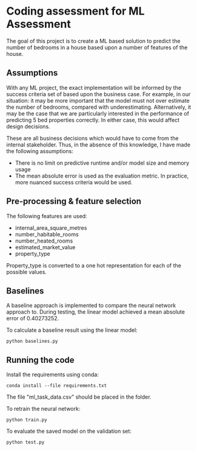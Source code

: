 
# Coding assessment for ML Assessment 

The goal of this project is to create a ML based solution to predict the number of bedrooms in a house based upon a number of features of the house. 

## Assumptions 
With any ML project, the exact implementation will be informed by the success criteria set of based upon the business case. For example, in our situation: it may be more important that the model must not over estimate the number of bedrooms, compared with underestimating. Alternatively, it may be the case that we are particularly interested in the performance of predicting 5 bed properties correctly. In either case, this would affect design decisions. 

These are all business decisions which would have to come from the internal stakeholder. Thus, in the absence of this knowledge, I have made the following assumptions: 

- There is no limit on predictive runtime and/or model size and memory usage
- The mean absolute error is used as the evaluation metric. In practice, more nuanced success criteria would be used.

## Pre-processing & feature selection  

The following features are used: 

- internal_area_square_metres
- number_habitable_rooms
- number_heated_rooms
- estimated_market_value
- property_type

Property_type is converted to a one hot representation for each of the possible values. 

## Baselines
A baseline approach is implemented to compare the neural network approach to. During testing, the linear model achieved a mean absolute error of 0.40273252. 

To calculate a baseline result using the linear model:

```
python baselines.py
```


## Running the code

Install the requirements using conda:

```
conda install --file requirements.txt
```

The file "ml_task_data.csv" should be placed in the folder.

To retrain the neural network: 

```
python train.py
```

To evaluate the saved model on the validation set: 

```
python test.py
```



